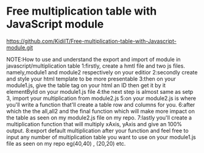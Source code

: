 # Free multiplication table with JavaScript module
 https://github.com/KidiIT/Free-multiplication-table-with-Javascript-module.git

 NOTE:How to use and understand the export and import of module in javascript/multiplication table
 1:firstly, create a hmtl file and two js files. namely,module1 and module2 respectively on your editior
 2:secondly create and style your html template to be more presentable 
 3:then on your module1.js, give the table tag on your html an ID then get it by it elementById on your module1.js file
 4:the next step is almost same as setp 3, import your multiplication from module2.js
 5:on your module2.js is where you'll write a function that'll create a table row and columns for you.
 6:after which the the all,all2 and the final function which will make more impact on the table as seen on my module2.js file on my repo.
 7:lastly you'll create a multiplication function that will multiply xAxis, yAxis and give an 100% output.
 8:export default multiplication after your function and feel free to input any number of multiplication table you want to use on your module1.js file as seen on my repo eg(40,40) , (20,20) etc.



 
  
